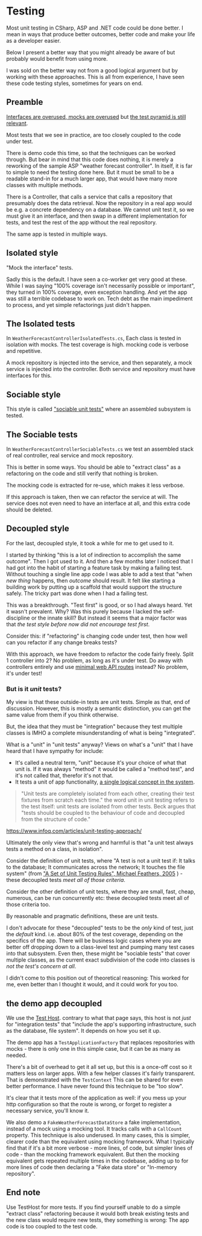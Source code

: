 # Testing

Most unit testing in CSharp, ASP and .NET code could be done better. I mean in ways that produce better outcomes, better code and make your life as a developer easier.

Below I present a better way that you might already be aware of but probably would benefit from using more.

 I was sold on the better way not from a good logical argument but by working with these approaches. This is all from experience, I have seen these code testing styles, sometimes for years on end.

## Preamble

[Interfaces are overused, mocks are overused](https://www.anthonysteele.co.uk/InterfacesAreOverused) but [the test pyramid is still relevant](https://www.anthonysteele.co.uk/TestPyramid).

Most tests that we see in practice, are too closely coupled to the code under test.

There is demo code this time, so that the techniques can be worked through. But bear in mind that this code does nothing, it is merely a reworking of the sample ASP "weather forecast controller". In itself, it is far to simple to need the testing done here. But it must be small to be a readable stand-in for a much larger app, that would have many more classes with multiple methods.

There is a Controller, that calls a service that calls a repository that presumably does the data retrieval. Now the repository in a real app would be e.g. a concrete dependency on a database. We cannot unit test it, so we must give it an interface, and then swap in a different implementation for tests, and test the rest of the app without the real repository.

The same app is tested in multiple ways.

## Isolated style

"Mock the interface" tests.

Sadly this is the default. I have seen a co-worker get very good at these. While I was saying "100% coverage isn't necessarily possible or important", they turned in 100% coverage, even exception handling. And yet the app was still a terrible codebase to work on. Tech debt as the main impediment to process, and yet simple refactorings just didn't happen.

## The Isolated tests

In `WeatherForecastControllerIsolatedTests.cs`, Each class is tested in isolation with mocks. The test coverage is high. mocking code is verbose and repetitive.

A mock repository is injected into the service, and then separately, a mock service is injected into the controller. Both service and repository must have interfaces for this.

## Sociable style

This style is called ["sociable unit tests"](https://martinfowler.com/bliki/UnitTest.html) where an assembled subsystem is tested.

## The Sociable tests

In `WeatherForecastControllerSociableTests.cs` we test an assembled stack of real controller, real service and mock repository.

This is better in some ways. You should be able to "extract class" as a refactoring on the code and still verify that nothing is broken.

The mocking code is extracted for re-use, which makes it less verbose.

If this approach is taken, then we can refactor the service at will. The service does not even need to have an interface at all, and this extra code should be deleted.

## Decoupled style

For the last, decoupled  style, it took a while for me to get used to it.

I started by thinking "this is a lot of indirection to accomplish the same outcome". Then I got used to it. And then a few months later I noticed that I had got into the habit of starting a feature task by making a failing test. Without touching a single line app code I was able to add a test that "when _new thing_ happens, then _outcome_ should result. It felt like starting a building work by putting up a scaffold that would support the structure safely. The tricky part was done when I had a failing test.

This was a breakthrough. "Test first" is good, or so I had always heard. Yet it wasn't prevalent. Why? Was this purely because I lacked the self-discipline or the innate skill? But instead it seems that a major factor was that _the test style before now did not encourage test first_.

Consider this: if "refactoring" is changing code under test, then how well can you refactor if any change breaks tests?

With this approach, we have freedom to refactor the code fairly freely. Split 1 controller into 2? No problem, as long as it's under test. Do away with controllers entirely and use [minimal web API routes](https://learn.microsoft.com/en-us/aspnet/core/tutorials/min-web-api) instead? No problem, it's under test!

### But is it _unit_ tests?

My view is that these outside-in tests are unit tests. Simple as that, end of discussion. However, this is mostly a semantic distinction, you can get the same value from them if you think otherwise.

But, the idea that they must be "integration" because they test multiple classes is IMHO a complete misunderstanding of what is being "integrated".

What is a "unit" in "unit tests" anyway? Views on what's a "unit" that I have heard  that I have sympathy for include:

* It's called a neutral term, "unit" because it's your choice of what that unit is. If it was always "method" it would be called a "method test", and it's not called that, therefor it's not that.
* It tests a unit of app functionality, [a single logical concept in the system](https://www.artofunittesting.com/definition-of-a-unit-test).

> "Unit tests are completely isolated from each other, creating their test fixtures from scratch each time." the word unit in unit testing refers to the test itself: unit tests are isolated from other tests. Beck argues that "tests should be coupled to the behaviour of code and decoupled from the structure of code."

https://www.infoq.com/articles/unit-testing-approach/

Ultimately the only view that's wrong and harmful is that "a unit test always tests a method on a class, in isolation".

Consider the definition of unit tests, where "A test is not a unit test if: It talks to the database; It communicates across the network; It touches the file system" (from ["A Set of Unit Testing Rules", Michael Feathers, 2005](https://www.artima.com/weblogs/viewpost.jsp?thread=126923) )   - these decoupled tests _meet all of those criteria_.

Consider the other definition of unit tests, where they are small, fast, cheap, numerous, can be run concurrently etc: these decoupled tests meet all of those criteria too.

By reasonable and pragmatic definitions, these are unit tests.

I don't advocate for these "decoupled" tests to be the _only_ kind of test, just the _default_ kind. i.e. about 80% of the test coverage, depending on the specifics of the app. There will be business logic cases where you are better off dropping down to a class-level test and pumping many test cases into that subsystem. Even then, these might be "sociable tests" that cover multiple classes, as the current exact subdivision of the code into classes is _not the test's concern at all_.

I didn't come to this position out of theoretical reasoning: This worked for me, even better than I thought it would, and it could work for you too.

## the demo app decoupled

We use the [Test Host](https://learn.microsoft.com/en-us/aspnet/core/test/integration-tests). contrary to what that page says, this host is not _just_ for "integration tests" that "include the app's supporting infrastructure, such as the database, file system". It depends on how you set it up.

 The demo app has a `TestApplicationFactory` that  replaces repositories with mocks - there is only one in this simple case, but it can be as many as needed.

There's a bit of overhead to get it all set up, but this is a once-off cost so it matters less on larger apps. With a few helper classes it's fairly transparent. That is demonstrated with the `TestContext` This can be shared for even better performance. I have never found this technique to be "too slow".

It's clear that it tests more of the application as well: if you mess up your http configuration so that the route is wrong, or forget to register a necessary service, you'll know it.

 We also demo a `FakeWeatherForecastDataStore` a fake implementation, instead of a mock using a mocking tool. It tracks calls with a `CallCount` property. This technique is also underused. In many cases, this is simpler, clearer code than the equivalent using mocking framework. What I typically find that if it's a bit more verbose - more lines, of code, but simpler lines of code - than the mocking framework equivalent. But then the mocking equivalent gets repeated multiple times in the codebase, adding up to for more lines of code then declaring a "Fake data store" or "In-memory repository".

## End note

Use TestHost for more tests. If you find yourself unable to do a simple "extract class" refactoring because it would both break existing tests and the new class would require new tests, they something is wrong: The app code is too coupled to the test code.
